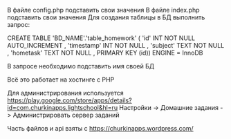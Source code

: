 В файле config.php подставить свои значения
В файле index.php подставить свои значения
Для создания таблицы в БД выполнить запрос: 

CREATE TABLE 'BD_NAME'.'table_homework' ( 'id' INT NOT NULL AUTO_INCREMENT , 'timestamp' INT NOT NULL , 'subject' TEXT NOT NULL , 'hometask' TEXT NOT NULL , PRIMARY KEY (id)) ENGINE = InnoDB

В запросе необходимо подставить имя своей БД


Всё это работает на хостинге с PHP

Для администрирования используется https://play.google.com/store/apps/details?id=com.churkinapps.lightschool&hl=ru 
Настройки -> Домашние задания -> Администрировать сервер заданий

Часть файлов и api взяты с https://churkinapps.wordpress.com/
